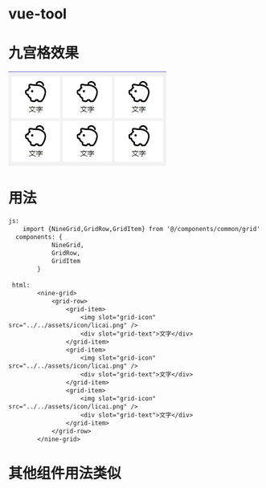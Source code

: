 # vue-tool
# 九宫格效果
![九宫格效果](https://github.com/765918908/imgStorage/blob/master/img-storage/grid.jpg)
# 用法
```
js:
	import {NineGrid,GridRow,GridItem} from '@/components/common/grid'
  components: {
			NineGrid,
			GridRow,
			GridItem
		}
    
 html:
 		<nine-grid>
			<grid-row>
				<grid-item>
					<img slot="grid-icon" src="../../assets/icon/licai.png" />
					<div slot="grid-text">文字</div>
				</grid-item>
				<grid-item>
					<img slot="grid-icon" src="../../assets/icon/licai.png" />
					<div slot="grid-text">文字</div>
				</grid-item>
				<grid-item>
					<img slot="grid-icon" src="../../assets/icon/licai.png" />
					<div slot="grid-text">文字</div>
				</grid-item>
			</grid-row>
		</nine-grid>
```
 
# 其他组件用法类似

